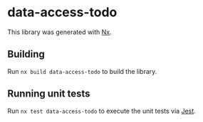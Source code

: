 # data-access-todo

This library was generated with [Nx](https://nx.dev).

## Building

Run `nx build data-access-todo` to build the library.

## Running unit tests

Run `nx test data-access-todo` to execute the unit tests via [Jest](https://jestjs.io).

